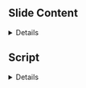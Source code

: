 ## Slide Content

<details>

For the closing slides and mitigation recommendations of your BootCon presentation, you will want to focus on summarizing the key points addressed throughout the presentation, offering practical advice on how to apply these mitigations, and pointing towards areas for further research and exploration. This ensures a comprehensive wrap-up that not only reinforces the content delivered but also motivates and guides further learning and application. Here’s a proposed structure for the closing and mitigation slides, incorporating a casual tone and a touch of humor:

### Closing Slide Structure and Content

#### Slide 1: Recap of Key Points
- **Title:** Key Takeaways
- **Bullets:**
  - Recap the main vulnerabilities discovered by Nikto and addressed in the presentation.
  - Emphasize the importance of securing web applications against common vulnerabilities like XSS, SQL Injection, and Command Injection.
- **Image Description:** A graphical summary diagram showing arrows from vulnerabilities to their solutions, like a connect-the-dots puzzle that’s already been solved.

#### Slide 2: Mitigation Strategies and Best Practices
- **Title:** Locking Down Our Digital Fort
- **Bullets:**
  - Implement security headers to protect against XSS, clickjacking, and other exploits.
  - Regular updates and patch management to keep security measures current.
  - Emphasize the principle of least privilege across systems and networks.
- **Image Description:** An image of a fortified castle with digital enhancements like a firewall moat and encrypted drawbridge.

#### Slide 3: Areas We Didn't Cover
- **Title:** The Tip of the Iceberg
- **Bullets:**
  - Acknowledge the vast array of potential vulnerabilities not covered in the presentation.
  - Encourage attendees to explore further into areas like API security, cloud vulnerabilities, and advanced persistent threats (APT).
  - Suggest resources for deeper dives into cybersecurity research.
- **Image Description:** An iceberg graphic, with visible tips labeled with topics covered and submerged parts labeled with topics for further research.
- **Joke:** “Think of this presentation as your cybersecurity appetizer; main course and dessert are still waiting in the vast ocean of knowledge out there!”

#### Slide 4: Call to Action and Further Learning
- **Title:** Keeping the Ball Rolling
- **Bullets:**
  - Encourage continuous learning and vigilance in the cybersecurity field.
  - Provide links to online courses, webinars, and community forums.
  - Invite feedback on the presentation and suggestions for future topics.
- **Image Description:** A dynamic image of a rolling globe with different cybersecurity icons popping up around it.
- **Joke:** “Don’t let your skills go stale—cybersecurity is a race where you need to keep running just to stay in place!”

#### Slide 5: Q&A and Thank You
- **Title:** Questions & Thanks!
- **Bullets:**
  - Open the floor for any questions from the audience.
  - Thank attendees for their attention and participation.
  - Offer personal contact information for follow-up discussions.
- **Image Description:** A friendly Q&A session with a cartoon depiction of a speaker fielding questions from a diverse audience.
- **Joke:** “Let’s dive into your burning questions—and no, we can’t hack your ex’s Facebook on the spot!”

This structure ensures that you conclude the presentation effectively by summarizing key points, directing further action, and engaging with the audience to foster a community of learning and practice.
  
</details>

## Script

<details>

Here's the revised script with indicated breakpoints using emojis to signify a pause, change in tone, or emphasis on keywords to enhance delivery and ensure the intended meaning and feeling are conveyed effectively during the presentation.

---

**Introducing the Team**

"Welcome, cyber sentinels and guardians of the grid, to a pivotal gathering in our digital defense journey—the **Nikto CyberShield Initiative: Fortifying the Digital Frontier**. Today, we showcase not just tools but transformational strategies forged in the crucible of cybersecurity challenges.

🌟 **Introducing the Vanguard of Cybersecurity:**

At the forefront, **Maryna Yaroshenko**, our expert in Historical & Foundational Cybersecurity. Maryna led the **Foundations of Nikto** section, exploring the development and evolution of Nikto from its inception to its current role as a critical tool in cybersecurity defense.

Next, **Chet Flowers**, our adept Technical Researcher for Malicious Use & Payloads, took the helm in the **Nikto Real-Time Attack Simulations**. Chet demonstrated the practical application of Nikto in unveiling and understanding web application vulnerabilities, offering a live-action view into the anatomy of cyber threats.

🌟 Steering our **Countermeasure Strategies**, **Joshua Dyke**, our meticulous Mitigation Strategist, utilized Nikto to identify and then rigorously address vulnerabilities during the **Nikto Mitigation Demonstrations**. His work provided practical and strategic insights into securing systems against the vulnerabilities that Nikto reveals.

Closing our quartet, **Jamie Ruth**, Operations Support & Project Manager, who synthesized our findings in the **Continual Vigilance Summary**. Jamie emphasized the importance of ongoing vigilance and education in cybersecurity, integrating operational management with proactive defense measures.

🌟 Together, these trailblazers not only uncover the depths of digital threats with Nikto but also fortify our defenses against them.

**Problem Statement & Goal**

🎤 "Ladies and gentlemen, imagine our digital world as a vast ocean—beautiful but filled with hidden dangers. Today, we're about to embark on an educational voyage, navigating through the treacherous waters of cybersecurity vulnerabilities. 🚢

🌐 **Problem Statement:** The seas are rough! Our ships—our web applications—are constantly under threat from pirates... ahem, I mean hackers! Whether it’s someone trying to sneak malware onto your ship or trying to steal your treasure chest of data, the threats are real and ever-present. 

🎯 **Goal:** So, what’s our plan? We’re going to harness the power of an incredible tool—**Nikto**—our trusty cyber compass. Our mission? To not just identify the leaks and cracks in our ship's hull but to fix them! We'll enhance our understanding of these vulnerabilities, learn to patch them up, and ensure our ship is not just floating but sailing splendidly towards a safer horizon. 

🔍 Using Nikto, we’ll scan our applications to uncover any vulnerabilities—think of it as checking for holes in our ship. Then, we’ll steer towards mastering mitigation techniques. This isn't just about patching up holes; it's about reinforcing our ship, making it robust and resilient against those pesky pirate attacks. 

🚀 And remember, in the vast ocean of cybersecurity, every patch you apply, every scan you run, makes the digital seas a bit safer for everyone. So, let’s set sail, keep our tools sharp, and our eyes on the horizon. Who's ready to dive into the deep with me and turn these threats into tales of triumph?"

**Slide 1: Key Takeaways**
"Alright everyone, as we wrap up today's journey through the labyrinth of cybersecurity with Nikto, let’s quickly recap what we've learned. 🌟 We've navigated through the treacherous waters of XSS, dived deep into the abyss of SQL injections, and scaled the walls of command injections. It's like we've been digital ghostbusters, identifying and trapping threats that haunt our applications. 🌟 Remember, the tools and strategies we discussed are your proton packs in this ghost-filled digital world. Ensuring your web applications are secure isn't just a one-time deal—it's a continuous process of improvement and vigilance."

**Slide 2: Mitigation Strategies and Best Practices**
"Securing our digital assets is akin to fortifying a castle in medieval times, but instead of moats and drawbridges, we use security headers and principles like least privilege. 🌟 Make sure to install those digital battlements, such as X-Frame-Options and X-Content-Type-Options, to keep the marauders at bay. Keep everything updated, from your CMS to your grandma’s cookie recipes—outdated software is like leaving your castle gate open! 🌟 And always operate on a need-to-know basis; the fewer privileges your applications and services have, the less chaos a breached gate can cause."

**Slide 3: Areas We Didn't Cover**
"We've only scratched the surface today. There’s a whole iceberg out there of topics we haven't covered, from API security to cloud vulnerabilities. 🌟 Each of you is like an explorer setting out on the vast ocean of cybersecurity. I encourage you to dive deeper—there are treasures and dangers lurking beneath those waves. 🌟 And remember, just because we didn't cover it today doesn't mean it's not important. Curiosity didn’t kill the hacker; it made them stronger! 🌟 So, grab your digital diving gear and explore!"

**Slide 4: Call to Action and Further Learning**
"Now, don’t just stand there with all this knowledge—use it! The field of cybersecurity is as dynamic as it is vital. 🌟 Join online forums, enroll in courses, attend webinars. Keep that brain of yours as busy as a server at peak time. 🌟 And don’t be strangers! Reach out with feedback, questions, or even tell me about your own cybersecurity adventures. The journey is continuous, and every step you take builds a safer digital world for us all."

**Slide 5: Q&A and Thank You**
"And now, the floor is yours! I’m eager to hear your thoughts, answer your questions, and maybe debunk a myth or two. 🌟 And before we all scatter back to our digital realms, thank you. Thank you for joining me in this exploration of securing our digital frontiers. 🌟 Remember, in cybersecurity, the only bad question is the one that remains unasked—unless it's about hacking your ex’s Facebook; let’s keep it ethical and legal, folks!"

---

This version of the script uses pauses and changes in tone, marked by emojis, to highlight the importance of certain statements and to engage the audience more effectively.
  
</details>
